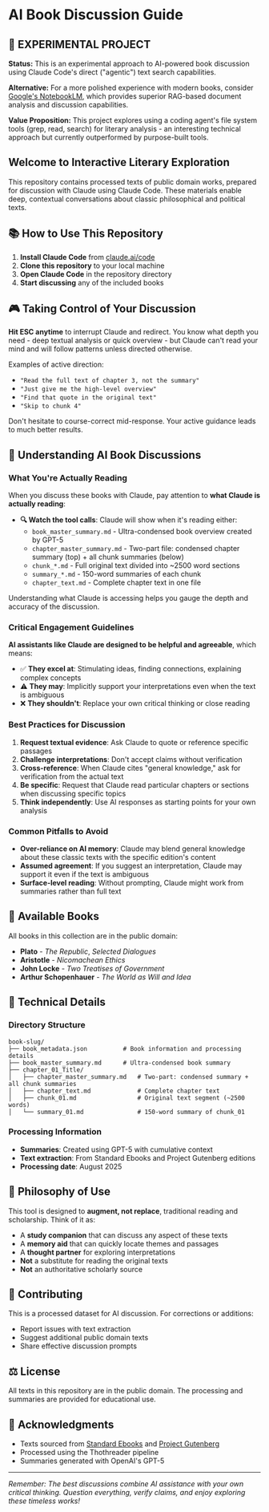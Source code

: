 # AI Book Discussion Guide

## 🧪 EXPERIMENTAL PROJECT

**Status:** This is an experimental approach to AI-powered book discussion using Claude Code's direct ("agentic") text search capabilities. 

**Alternative:** For a more polished experience with modern books, consider [Google's NotebookLM](https://notebooklm.google.com/), which provides superior RAG-based document analysis and discussion capabilities.

**Value Proposition:** This project explores using a coding agent's file system tools (grep, read, search) for literary analysis - an interesting technical approach but currently outperformed by purpose-built tools.

## Welcome to Interactive Literary Exploration

This repository contains processed texts of public domain works, prepared for discussion with Claude using Claude Code. These materials enable deep, contextual conversations about classic philosophical and political texts.

## 📚 How to Use This Repository

1. **Install Claude Code** from [claude.ai/code](https://claude.ai/code)
2. **Clone this repository** to your local machine
3. **Open Claude Code** in the repository directory
4. **Start discussing** any of the included books

## 🎮 Taking Control of Your Discussion

**Hit ESC anytime** to interrupt Claude and redirect. You know what depth you need - deep textual analysis or quick overview - but Claude can't read your mind and will follow patterns unless directed otherwise.

Examples of active direction:
- `"Read the full text of chapter 3, not the summary"`
- `"Just give me the high-level overview"`  
- `"Find that quote in the original text"`
- `"Skip to chunk 4"`

Don't hesitate to course-correct mid-response. Your active guidance leads to much better results.

## 🤔 Understanding AI Book Discussions

### What You're Actually Reading

When you discuss these books with Claude, pay attention to **what Claude is actually reading**:

- **🔍 Watch the tool calls**: Claude will show when it's reading either:
  - `book_master_summary.md` - Ultra-condensed book overview created by GPT-5
  - `chapter_master_summary.md` - Two-part file: condensed chapter summary (top) + all chunk summaries (below)
  - `chunk_*.md` - Full original text divided into ~2500 word sections
  - `summary_*.md` - 150-word summaries of each chunk
  - `chapter_text.md` - Complete chapter text in one file

Understanding what Claude is accessing helps you gauge the depth and accuracy of the discussion.

### Critical Engagement Guidelines

**AI assistants like Claude are designed to be helpful and agreeable**, which means:

- ✅ **They excel at**: Stimulating ideas, finding connections, explaining complex concepts
- ⚠️ **They may**: Implicitly support your interpretations even when the text is ambiguous
- ❌ **They shouldn't**: Replace your own critical thinking or close reading

### Best Practices for Discussion

1. **Request textual evidence**: Ask Claude to quote or reference specific passages
2. **Challenge interpretations**: Don't accept claims without verification
3. **Cross-reference**: When Claude cites "general knowledge," ask for verification from the actual text
4. **Be specific**: Request that Claude read particular chapters or sections when discussing specific topics
5. **Think independently**: Use AI responses as starting points for your own analysis

### Common Pitfalls to Avoid

- **Over-reliance on AI memory**: Claude may blend general knowledge about these classic texts with the specific edition's content
- **Assumed agreement**: If you suggest an interpretation, Claude may support it even if the text is ambiguous
- **Surface-level reading**: Without prompting, Claude might work from summaries rather than full text

## 📖 Available Books

All books in this collection are in the public domain:

- **Plato** - *The Republic*, *Selected Dialogues*
- **Aristotle** - *Nicomachean Ethics*
- **John Locke** - *Two Treatises of Government*
- **Arthur Schopenhauer** - *The World as Will and Idea*

## 🔧 Technical Details

### Directory Structure
```
book-slug/
├── book_metadata.json          # Book information and processing details
├── book_master_summary.md      # Ultra-condensed book summary
├── chapter_01_Title/
│   ├── chapter_master_summary.md   # Two-part: condensed summary + all chunk summaries
│   ├── chapter_text.md             # Complete chapter text
│   ├── chunk_01.md                 # Original text segment (~2500 words)
│   └── summary_01.md               # 150-word summary of chunk_01
```

### Processing Information

- **Summaries**: Created using GPT-5 with cumulative context
- **Text extraction**: From Standard Ebooks and Project Gutenberg editions
- **Processing date**: August 2025

## 💭 Philosophy of Use

This tool is designed to **augment, not replace**, traditional reading and scholarship. Think of it as:

- A **study companion** that can discuss any aspect of these texts
- A **memory aid** that can quickly locate themes and passages
- A **thought partner** for exploring interpretations
- **Not** a substitute for reading the original texts
- **Not** an authoritative scholarly source

## 🤝 Contributing

This is a processed dataset for AI discussion. For corrections or additions:
- Report issues with text extraction
- Suggest additional public domain texts
- Share effective discussion prompts

## ⚖️ License

All texts in this repository are in the public domain. The processing and summaries are provided for educational use.

## 🙏 Acknowledgments

- Texts sourced from [Standard Ebooks](https://standardebooks.org) and [Project Gutenberg](https://www.gutenberg.org)
- Processed using the Thothreader pipeline
- Summaries generated with OpenAI's GPT-5

---

*Remember: The best discussions combine AI assistance with your own critical thinking. Question everything, verify claims, and enjoy exploring these timeless works!*
